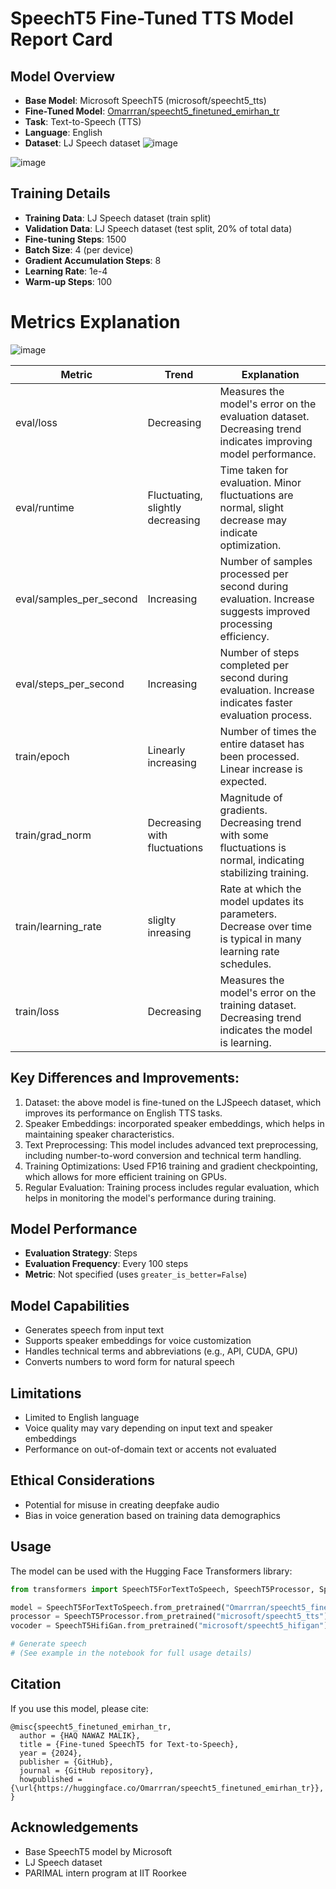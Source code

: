 
# SpeechT5 Fine-Tuned TTS Model Report Card

## Model Overview
- **Base Model**: Microsoft SpeechT5 (microsoft/speecht5_tts)
- **Fine-Tuned Model**: [Omarrran/speecht5_finetuned_emirhan_tr](https://huggingface.co/Omarrran/english_speecht5_finetuned/)
- **Task**: Text-to-Speech (TTS)
- **Language**: English
- **Dataset**: LJ Speech dataset
![image](https://github.com/user-attachments/assets/379e05e0-2add-4a79-9c90-19bf420d71cd)



![image](https://github.com/user-attachments/assets/57740df8-230c-474f-9a10-51ab4f780fb4)

## Training Details
- **Training Data**: LJ Speech dataset (train split)
- **Validation Data**: LJ Speech dataset (test split, 20% of total data)
- **Fine-tuning Steps**: 1500
- **Batch Size**: 4 (per device)
- **Gradient Accumulation Steps**: 8
- **Learning Rate**: 1e-4
- **Warm-up Steps**: 100
# Metrics Explanation
![image](https://github.com/user-attachments/assets/7fb696d6-c2ed-4c3e-b716-93c46a6faa45)

| Metric | Trend | Explanation |
|--------|-------|-------------|
| eval/loss | Decreasing | Measures the model's error on the evaluation dataset. Decreasing trend indicates improving model performance. |
| eval/runtime | Fluctuating, slightly decreasing | Time taken for evaluation. Minor fluctuations are normal, slight decrease may indicate optimization. |
| eval/samples_per_second | Increasing | Number of samples processed per second during evaluation. Increase suggests improved processing efficiency. |
| eval/steps_per_second | Increasing | Number of steps completed per second during evaluation. Increase indicates faster evaluation process. |
| train/epoch | Linearly increasing | Number of times the entire dataset has been processed. Linear increase is expected. |
| train/grad_norm | Decreasing with fluctuations | Magnitude of gradients. Decreasing trend with some fluctuations is normal, indicating stabilizing training. |
| train/learning_rate | sliglty inreasing | Rate at which the model updates its parameters. Decrease over time is typical in many learning rate schedules. |
| train/loss | Decreasing | Measures the model's error on the training dataset. Decreasing trend indicates the model is learning. |




## Key Differences and Improvements:
1. Dataset: the above model is fine-tuned on the LJSpeech dataset, which improves its performance on English TTS tasks.
2. Speaker Embeddings: incorporated speaker embeddings, which helps in maintaining speaker characteristics.
3. Text Preprocessing: This model includes advanced text preprocessing, including number-to-word conversion and technical term handling.
4. Training Optimizations: Used FP16 training and gradient checkpointing, which allows for more efficient training on GPUs.
5. Regular Evaluation: Training process includes regular evaluation, which helps in monitoring the model's performance during training.


## Model Performance
- **Evaluation Strategy**: Steps
- **Evaluation Frequency**: Every 100 steps
- **Metric**: Not specified (uses `greater_is_better=False`)

## Model Capabilities
- Generates speech from input text
- Supports speaker embeddings for voice customization
- Handles technical terms and abbreviations (e.g., API, CUDA, GPU)
- Converts numbers to word form for natural speech

## Limitations
- Limited to English language
- Voice quality may vary depending on input text and speaker embeddings
- Performance on out-of-domain text or accents not evaluated

## Ethical Considerations
- Potential for misuse in creating deepfake audio
- Bias in voice generation based on training data demographics

## Usage
The model can be used with the Hugging Face Transformers library:

```python
from transformers import SpeechT5ForTextToSpeech, SpeechT5Processor, SpeechT5HifiGan

model = SpeechT5ForTextToSpeech.from_pretrained("Omarrran/speecht5_finetuned_emirhan_tr")
processor = SpeechT5Processor.from_pretrained("microsoft/speecht5_tts")
vocoder = SpeechT5HifiGan.from_pretrained("microsoft/speecht5_hifigan")

# Generate speech
# (See example in the notebook for full usage details)
```


## Citation
If you use this model, please cite:
```
@misc{speecht5_finetuned_emirhan_tr,
  author = {HAQ NAWAZ MALIK},
  title = {Fine-tuned SpeechT5 for Text-to-Speech},
  year = {2024},
  publisher = {GitHub},
  journal = {GitHub repository},
  howpublished = {\url{https://huggingface.co/Omarrran/speecht5_finetuned_emirhan_tr}},
}
```



## Acknowledgements
- Base SpeechT5 model by Microsoft
- LJ Speech dataset
- PARIMAL intern program at IIT Roorkee

